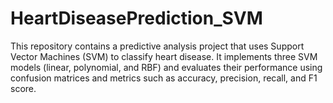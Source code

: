 # HeartDiseasePrediction_SVM
This repository contains a predictive analysis project that uses Support Vector Machines (SVM) to classify heart disease. It implements three SVM models (linear, polynomial, and RBF) and evaluates their performance using confusion matrices and metrics such as accuracy, precision, recall, and F1 score.

